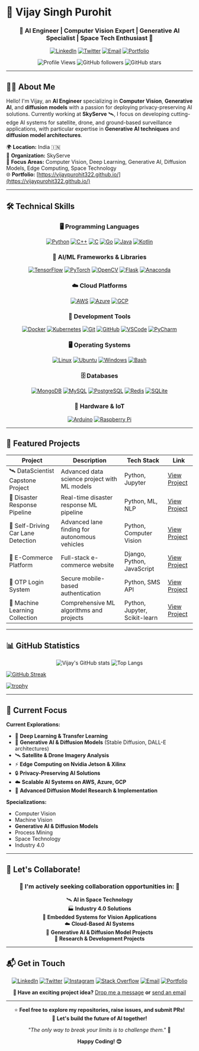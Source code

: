 # 🚀 Vijay Singh Purohit

<div align="center">

### 🌟 **AI Engineer | Computer Vision Expert | Generative AI Specialist | Space Tech Enthusiast** 🌟

[![LinkedIn](https://img.shields.io/badge/LinkedIn-0077B5?style=for-the-badge&logo=linkedin&logoColor=white)](https://www.linkedin.com/in/vijay-singh-purohit)
[![Twitter](https://img.shields.io/badge/Twitter-1DA1F2?style=for-the-badge&logo=twitter&logoColor=white)](https://twitter.com/vijaypurohit322)
[![Email](https://img.shields.io/badge/Email-D14836?style=for-the-badge&logo=gmail&logoColor=white)](mailto:vijaypurohit322@gmail.com)
[![Portfolio](https://img.shields.io/badge/Portfolio-FF5722?style=for-the-badge&logo=todoist&logoColor=white)](https://vijaypurohit322.github.io/)

![Profile Views](https://komarev.com/ghpvc/?username=vijaypurohit322&color=brightgreen&style=for-the-badge)
![GitHub followers](https://img.shields.io/github/followers/vijaypurohit322?style=for-the-badge&color=blue)
![GitHub stars](https://img.shields.io/github/stars/vijaypurohit322?style=for-the-badge&color=yellow)

</div>

---

## 👨‍💻 About Me

Hello! I'm Vijay, an **AI Engineer** specializing in **Computer Vision**, **Generative AI**, and **diffusion models** with a passion for deploying privacy-preserving AI solutions. Currently working at **SkyServe** 🛰️, I focus on developing cutting-edge AI systems for satellite, drone, and ground-based surveillance applications, with particular expertise in **Generative AI techniques** and **diffusion model architectures**.

🌍 **Location:** India 🇮🇳  
🏢 **Organization:** SkyServe  
💼 **Focus Areas:** Computer Vision, Deep Learning, Generative AI, Diffusion Models, Edge Computing, Space Technology  
🌐 **Portfolio:** [https://vijaypurohit322.github.io/](https://vijaypurohit322.github.io/)

---

## 🛠️ Technical Skills

<div align="center">

### 🖥️ **Programming Languages**

[![Python](https://skillicons.dev/icons?i=python)](https://skillicons.dev)
[![C++](https://skillicons.dev/icons?i=cpp)](https://skillicons.dev)
[![C](https://skillicons.dev/icons?i=c)](https://skillicons.dev)
[![Go](https://skillicons.dev/icons?i=go)](https://skillicons.dev)
[![Java](https://skillicons.dev/icons?i=java)](https://skillicons.dev)
[![Kotlin](https://skillicons.dev/icons?i=kotlin)](https://skillicons.dev)

### 🤖 **AI/ML Frameworks & Libraries**

[![TensorFlow](https://skillicons.dev/icons?i=tensorflow)](https://skillicons.dev)
[![PyTorch](https://skillicons.dev/icons?i=pytorch)](https://skillicons.dev)
[![OpenCV](https://skillicons.dev/icons?i=opencv)](https://skillicons.dev)
[![Flask](https://skillicons.dev/icons?i=flask)](https://skillicons.dev)
[![Anaconda](https://skillicons.dev/icons?i=anaconda)](https://skillicons.dev)

### ☁️ **Cloud Platforms**

[![AWS](https://skillicons.dev/icons?i=aws)](https://skillicons.dev)
[![Azure](https://skillicons.dev/icons?i=azure)](https://skillicons.dev)
[![GCP](https://skillicons.dev/icons?i=gcp)](https://skillicons.dev)

### 🔧 **Development Tools**

[![Docker](https://skillicons.dev/icons?i=docker)](https://skillicons.dev)
[![Kubernetes](https://skillicons.dev/icons?i=kubernetes)](https://skillicons.dev)
[![Git](https://skillicons.dev/icons?i=git)](https://skillicons.dev)
[![GitHub](https://skillicons.dev/icons?i=github)](https://skillicons.dev)
[![VSCode](https://skillicons.dev/icons?i=vscode)](https://skillicons.dev)
[![PyCharm](https://skillicons.dev/icons?i=pycharm)](https://skillicons.dev)

### 🖥️ **Operating Systems**

[![Linux](https://skillicons.dev/icons?i=linux)](https://skillicons.dev)
[![Ubuntu](https://skillicons.dev/icons?i=ubuntu)](https://skillicons.dev)
[![Windows](https://skillicons.dev/icons?i=windows)](https://skillicons.dev)
[![Bash](https://skillicons.dev/icons?i=bash)](https://skillicons.dev)

### 🗄️ **Databases**

[![MongoDB](https://skillicons.dev/icons?i=mongodb)](https://skillicons.dev)
[![MySQL](https://skillicons.dev/icons?i=mysql)](https://skillicons.dev)
[![PostgreSQL](https://skillicons.dev/icons?i=postgres)](https://skillicons.dev)
[![Redis](https://skillicons.dev/icons?i=redis)](https://skillicons.dev)
[![SQLite](https://skillicons.dev/icons?i=sqlite)](https://skillicons.dev)

### 🔌 **Hardware & IoT**

[![Arduino](https://skillicons.dev/icons?i=arduino)](https://skillicons.dev)
[![Raspberry Pi](https://skillicons.dev/icons?i=raspberrypi)](https://skillicons.dev)

</div>

---

## 🚀 Featured Projects

| Project | Description | Tech Stack | Link |
|---------|-------------|------------|------|
| 🛰️ DataScientist Capstone Project | Advanced data science project with ML models | Python, Jupyter | [View Project](https://github.com/vijaypurohit322/DataScientist-Capstone-Project) |
| 🚨 Disaster Response Pipeline | Real-time disaster response ML pipeline | Python, ML, NLP | [View Project](https://github.com/vijaypurohit322/DataScientist-Disater-Response-Pipeline) |
| 🚗 Self-Driving Car Lane Detection | Advanced lane finding for autonomous vehicles | Python, Computer Vision | [View Project](https://github.com/vijaypurohit322/SelfDrivingCar-Advance-Lane_finding-Project) |
| 🛒 E-Commerce Platform | Full-stack e-commerce website | Django, Python, JavaScript | [View Project](https://github.com/vijaypurohit322/E-Commerce-website-using-Django_and_Python) |
| 🔐 OTP Login System | Secure mobile-based authentication | Python, SMS API | [View Project](https://github.com/vijaypurohit322/Build-OTP-based-login-system) |
| 🤖 Machine Learning Collection | Comprehensive ML algorithms and projects | Python, Jupyter, Scikit-learn | [View Project](https://github.com/vijaypurohit322/Machine-Learning) |

---

## 📊 GitHub Statistics

<p align="center">
  <img src="https://github-readme-stats.vercel.app/api?username=vijaypurohit322&show_icons=true&theme=radical&count_private=true" alt="Vijay's GitHub stats" />
  <img src="https://github-readme-stats.vercel.app/api/top-langs/?username=vijaypurohit322&layout=compact&theme=radical" alt="Top Langs" />
</p>

[![GitHub Streak](https://git.io/streak-stats)](https://git.io/streak-stats)

[![trophy](https://github-profile-trophy.vercel.app/?username=vijaypurohit322&theme=onedark)](https://github.com/ryo-ma/github-profile-trophy)

---

## 🎯 Current Focus

**Current Explorations:**
- 🧠 **Deep Learning & Transfer Learning**
- 🎨 **Generative AI & Diffusion Models** (Stable Diffusion, DALL-E architectures)
- 🛰️ **Satellite & Drone Imagery Analysis**  
- ⚡ **Edge Computing on Nvidia Jetson & Xilinx**
- 🔒 **Privacy-Preserving AI Solutions**
- ☁️ **Scalable AI Systems on AWS, Azure, GCP**
- 🔬 **Advanced Diffusion Model Research & Implementation**

**Specializations:**
- Computer Vision
- Machine Vision
- **Generative AI & Diffusion Models**
- Process Mining
- Space Technology
- Industry 4.0

---

## 🤝 Let's Collaborate!

<div align="center">

### 🌟 I'm actively seeking collaboration opportunities in: 🌟

🛰️ **AI in Space Technology**  
🏭 **Industry 4.0 Solutions**  
📱 **Embedded Systems for Vision Applications**  
☁️ **Cloud-Based AI Systems**  
🎨 **Generative AI & Diffusion Model Projects**  
🔬 **Research & Development Projects**

</div>

---

## 📬 Get in Touch

<div align="center">

[![LinkedIn](https://img.shields.io/badge/LinkedIn-0077B5?style=for-the-badge&logo=linkedin&logoColor=white)](https://www.linkedin.com/in/vijay-singh-purohit)
[![Twitter](https://img.shields.io/badge/Twitter-1DA1F2?style=for-the-badge&logo=twitter&logoColor=white)](https://twitter.com/vijaypurohit322)
[![Instagram](https://img.shields.io/badge/Instagram-E4405F?style=for-the-badge&logo=instagram&logoColor=white)](https://www.instagram.com/vijay_singh_purohit)
[![Stack Overflow](https://img.shields.io/badge/Stack_Overflow-FE7A16?style=for-the-badge&logo=stack-overflow&logoColor=white)](https://stackoverflow.com/users/10303249/vijay-singh-purohit)
[![Email](https://img.shields.io/badge/Email-D14836?style=for-the-badge&logo=gmail&logoColor=white)](mailto:vijaypurohit322@gmail.com)
[![Portfolio](https://img.shields.io/badge/Portfolio-FF5722?style=for-the-badge&logo=todoist&logoColor=white)](https://vijaypurohit322.github.io/)

**💌 Have an exciting project idea?** [Drop me a message](https://github.com/vijaypurohit322/vijaypurohit322/issues/new) **or** [send an email](mailto:vijaypurohit322@gmail.com)

</div>

---

<div align="center">

⭐ **Feel free to explore my repositories, raise issues, and submit PRs!**  
🚀 **Let's build the future of AI together!**  

*"The only way to break your limits is to challenge them."* 🎯  

**Happy Coding! 😊**

</div>
